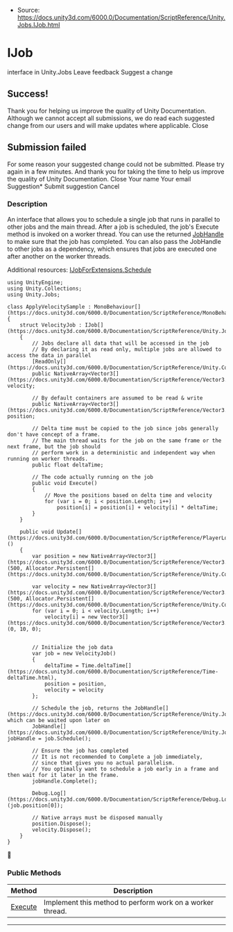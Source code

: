 * Source: https://docs.unity3d.com/6000.0/Documentation/ScriptReference/Unity.Jobs.IJob.html

# IJob
interface in Unity.Jobs
Leave feedback
Suggest a change
## Success!
Thank you for helping us improve the quality of Unity Documentation. Although we cannot accept all submissions, we do read each suggested change from our users and will make updates where applicable.
Close
## Submission failed
For some reason your suggested change could not be submitted. Please <a>try again</a> in a few minutes. And thank you for taking the time to help us improve the quality of Unity Documentation.
Close
Your name Your email Suggestion* Submit suggestion
Cancel
### Description
An interface that allows you to schedule a single job that runs in parallel to other jobs and the main thread.
After a job is scheduled, the job's Execute method is invoked on a worker thread. You can use the returned [JobHandle](https://docs.unity3d.com/6000.0/Documentation/ScriptReference/Unity.Jobs.JobHandle.html) to make sure that the job has completed. You can also pass the JobHandle to other jobs as a dependency, which ensures that jobs are executed one after another on the worker threads.  
  
Additional resources: [IJobForExtensions.Schedule](https://docs.unity3d.com/6000.0/Documentation/ScriptReference/Unity.Jobs.IJobForExtensions.Schedule.html)
```
using UnityEngine;
using Unity.Collections;
using Unity.Jobs;  
  
class ApplyVelocitySample : MonoBehaviour[](https://docs.unity3d.com/6000.0/Documentation/ScriptReference/MonoBehaviour.html)
{
    struct VelocityJob : IJob[](https://docs.unity3d.com/6000.0/Documentation/ScriptReference/Unity.Jobs.IJob.html)
    {
        // Jobs declare all data that will be accessed in the job
        // By declaring it as read only, multiple jobs are allowed to access the data in parallel
        [ReadOnly[](https://docs.unity3d.com/6000.0/Documentation/ScriptReference/Unity.Collections.NativeArray_1.ReadOnly.html)]
        public NativeArray<Vector3[](https://docs.unity3d.com/6000.0/Documentation/ScriptReference/Vector3.html)> velocity;  
  
        // By default containers are assumed to be read & write
        public NativeArray<Vector3[](https://docs.unity3d.com/6000.0/Documentation/ScriptReference/Vector3.html)> position;  
  
        // Delta time must be copied to the job since jobs generally don't have concept of a frame.
        // The main thread waits for the job on the same frame or the next frame, but the job should
        // perform work in a deterministic and independent way when running on worker threads.
        public float deltaTime;  
  
        // The code actually running on the job
        public void Execute()
        {
            // Move the positions based on delta time and velocity
            for (var i = 0; i < position.Length; i++)
                position[i] = position[i] + velocity[i] * deltaTime;
        }
    }  
  
    public void Update[](https://docs.unity3d.com/6000.0/Documentation/ScriptReference/PlayerLoop.Update.html)()
    {
        var position = new NativeArray<Vector3[](https://docs.unity3d.com/6000.0/Documentation/ScriptReference/Vector3.html)>(500, Allocator.Persistent[](https://docs.unity3d.com/6000.0/Documentation/ScriptReference/Unity.Collections.Allocator.Persistent.html));  
  
        var velocity = new NativeArray<Vector3[](https://docs.unity3d.com/6000.0/Documentation/ScriptReference/Vector3.html)>(500, Allocator.Persistent[](https://docs.unity3d.com/6000.0/Documentation/ScriptReference/Unity.Collections.Allocator.Persistent.html));
        for (var i = 0; i < velocity.Length; i++)
            velocity[i] = new Vector3[](https://docs.unity3d.com/6000.0/Documentation/ScriptReference/Vector3.html)(0, 10, 0);  
  

        // Initialize the job data
        var job = new VelocityJob()
        {
            deltaTime = Time.deltaTime[](https://docs.unity3d.com/6000.0/Documentation/ScriptReference/Time-deltaTime.html),
            position = position,
            velocity = velocity
        };  
  
        // Schedule the job, returns the JobHandle[](https://docs.unity3d.com/6000.0/Documentation/ScriptReference/Unity.Jobs.JobHandle.html) which can be waited upon later on
        JobHandle[](https://docs.unity3d.com/6000.0/Documentation/ScriptReference/Unity.Jobs.JobHandle.html) jobHandle = job.Schedule();  
  
        // Ensure the job has completed
        // It is not recommended to Complete a job immediately,
        // since that gives you no actual parallelism.
        // You optimally want to schedule a job early in a frame and then wait for it later in the frame.
        jobHandle.Complete();  
  
        Debug.Log[](https://docs.unity3d.com/6000.0/Documentation/ScriptReference/Debug.Log.html)(job.position[0]);  
  
        // Native arrays must be disposed manually
        position.Dispose();
        velocity.Dispose();
    }
}

```

### Public Methods
Method | Description  
---|---  
[Execute](https://docs.unity3d.com/6000.0/Documentation/ScriptReference/Unity.Jobs.IJob.Execute.html) | Implement this method to perform work on a worker thread.  
* * *

